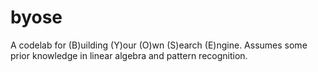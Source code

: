 # byose
A codelab for (B)uilding (Y)our (O)wn (S)earch (E)ngine. Assumes some prior knowledge in linear algebra and pattern recognition.
